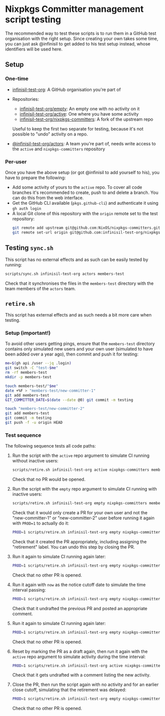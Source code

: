 # Nixpkgs Committer management script testing

The recommended way to test these scripts is to run them in a GitHub test organisation with the right setup.
Since creating your own takes some time, you can just ask @infinisil to get added to his test setup instead,
whose identifiers will be used here.

## Setup

### One-time

- [infinisil-test-org](https://github.com/infinisil-test-org): A GitHub organisation you're part of
- Repositories:
  - [infinisil-test-org/empty](https://github.com/infinisil-test-org/empty): An empty one with no activity on it
  - [infinisil-test-org/active](https://github.com/infinisil-test-org/active): One where you have some activity
  - [infinisil-test-org/nixpkgs-committers](https://github.com/infinisil-test-org/nixpkgs-committers): A fork of the upstream repo

  Useful to keep the first two separate for testing, because it's not possible to "undo" activity on a repo.
- [@infinisil-test-org/actors](https://github.com/orgs/infinisil-test-org/teams/actors): A team you're part of, needs write access to the `active` and `nixpkgs-committers` repository

### Per-user

Once you have the above setup (or got @infinisil to add yourself to his), you have to prepare the following:

- Add some activity of yours to the `active` repo.
  To cover all code branches it's recommended to create, push to and delete a branch.
  You can do this from the web interface.
- Get the GitHub CLI available (`pkgs.github-cli`) and authenticate it using `gh auth login`
- A local Git clone of this repository with the `origin` remote set to the test repository:
  ```bash
  git remote add upstream git@github.com:NixOS/nixpkgs-committers.git
  git remote set-url origin git@github.com:infinisil-test-org/nixpkgs-committers.git
  ```

## Testing `sync.sh`

This script has no external effects and as such can be easily tested by running:

```bash
scripts/sync.sh infinisil-test-org actors members-test
```

Check that it synchronises the files in the `members-test` directory with the team members of the `actors` team.

## `retire.sh`

This script has external effects and as such needs a bit more care when testing.

### Setup (important!)

To avoid other users getting pings, ensure that the `members-test` directory contains only simulated new users and your own user (simulated to have been added over a year ago), then commit and push it for testing:

```bash
me=$(gh api /user --jq .login)
git switch -C "test-$me"
rm -rf members-test
mkdir -p members-test

touch members-test/"$me"
date +%F > "members-test/new-committer-1"
git add members-test
GIT_COMMITTER_DATE=$(date --date @0) git commit -m testing

touch "members-test/new-committer-2"
git add members-test
git commit -m testing
git push -f -u origin HEAD
```

### Test sequence

The following sequence tests all code paths:

1. Run the script with the `active` repo argument to simulate CI running without inactive users:
   ```bash
   scripts/retire.sh infinisil-test-org active nixpkgs-committers members-test 'yesterday 1 month ago' now
   ```

   Check that no PR would be opened.
2. Run the script with the `empty` repo argument to simulate CI running with inactive users:

   ```bash
   scripts/retire.sh infinisil-test-org empty nixpkgs-committers members-test 'yesterday 1 month ago' now
   ```

   Check that it would only create a PR for your own user and not the "new-committer-1" or "new-committer-2" user before running it again with `PROD=1` to actually do it:

   ```bash
   PROD=1 scripts/retire.sh infinisil-test-org empty nixpkgs-committers members-test 'yesterday 1 month ago' now
   ```

   Check that it created the PR appropriately, including assigning the "retirement" label.
   You can undo this step by closing the PR.
3. Run it again to simulate CI running again later:
   ```bash
   PROD=1 scripts/retire.sh infinisil-test-org empty nixpkgs-committers members-test 'yesterday 1 month ago' now
   ```
   Check that no other PR is opened.
4. Run it again with `now` as the notice cutoff date to simulate the time interval passing:
   ```bash
   PROD=1 scripts/retire.sh infinisil-test-org empty nixpkgs-committers members-test now now
   ```
   Check that it undrafted the previous PR and posted an appropriate comment.
5. Run it again to simulate CI running again later:
   ```bash
   PROD=1 scripts/retire.sh infinisil-test-org empty nixpkgs-committers members-test now now
   ```
   Check that no other PR is opened.
6. Reset by marking the PR as a draft again, then run it again with the `active` repo argument to simulate activity during the time interval:
   ```bash
   PROD=1 scripts/retire.sh infinisil-test-org active nixpkgs-committers members-test now now
   ```
   Check that it gets undrafted with a comment listing the new activity.
8. Close the PR, then run the script again with no activity and for an earlier close cutoff, simulating that the retirement was delayed:
   ```bash
   PROD=1 scripts/retire.sh infinisil-test-org empty nixpkgs-committers members-test now '1 day ago'
   ```

   Check that no other PR is opened.
